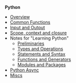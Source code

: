 &ensp;**Python**
* [Overview](python/)
* [Common Functions](python/common_functions.md)
* [Input and Output](python/inOut.md)
* [Scope, context and closure](python/scope.md)
* Notes for "Learning Python"
    * [Preliminaries](python/notes_for_learning_python/1_Prelimiraries.md)
    * [Types and Operations](python/notes_for_learning_python/2_Types-and-Operations.md)
    * [Statements and Syntax](python/notes_for_learning_python/3_Statements-and-Syntax.md)
    * [Functions and Generators](python/notes_for_learning_python/4_Functions-and-Generators.md)
    * [Modules and Packages](python/notes_for_learning_python/5_Modules-and-Packages.md)
* [Python Async](python/python-async.md)
* [Miscs](python/miscs.md)